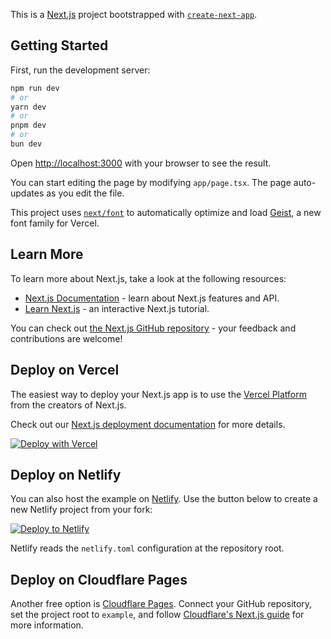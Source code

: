 This is a [Next.js](https://nextjs.org) project bootstrapped with [`create-next-app`](https://nextjs.org/docs/app/api-reference/cli/create-next-app).

## Getting Started

First, run the development server:

```bash
npm run dev
# or
yarn dev
# or
pnpm dev
# or
bun dev
```

Open [http://localhost:3000](http://localhost:3000) with your browser to see the result.

You can start editing the page by modifying `app/page.tsx`. The page auto-updates as you edit the file.

This project uses [`next/font`](https://nextjs.org/docs/app/building-your-application/optimizing/fonts) to automatically optimize and load [Geist](https://vercel.com/font), a new font family for Vercel.

## Learn More

To learn more about Next.js, take a look at the following resources:

- [Next.js Documentation](https://nextjs.org/docs) - learn about Next.js features and API.
- [Learn Next.js](https://nextjs.org/learn) - an interactive Next.js tutorial.

You can check out [the Next.js GitHub repository](https://github.com/vercel/next.js) - your feedback and contributions are welcome!

## Deploy on Vercel

The easiest way to deploy your Next.js app is to use the [Vercel Platform](https://vercel.com/new?utm_medium=default-template&filter=next.js&utm_source=create-next-app&utm_campaign=create-next-app-readme) from the creators of Next.js.

Check out our [Next.js deployment documentation](https://nextjs.org/docs/app/building-your-application/deploying) for more details.

[![Deploy with Vercel](https://vercel.com/button)](https://vercel.com/new/clone?repository-url=https://github.com/kevinjosethomas/maia2-js)

## Deploy on Netlify

You can also host the example on [Netlify](https://www.netlify.com/). Use the button below to create a new Netlify project from your fork:

[![Deploy to Netlify](https://www.netlify.com/img/deploy/button.svg)](https://app.netlify.com/start/deploy?repository-url=https://github.com/kevinjosethomas/maia2-js)

Netlify reads the `netlify.toml` configuration at the repository root.

## Deploy on Cloudflare Pages

Another free option is [Cloudflare Pages](https://pages.cloudflare.com/). Connect your GitHub repository, set the project root to `example`, and follow [Cloudflare's Next.js guide](https://developers.cloudflare.com/pages/framework-guides/deploy-a-nextjs-site/) for more information.
